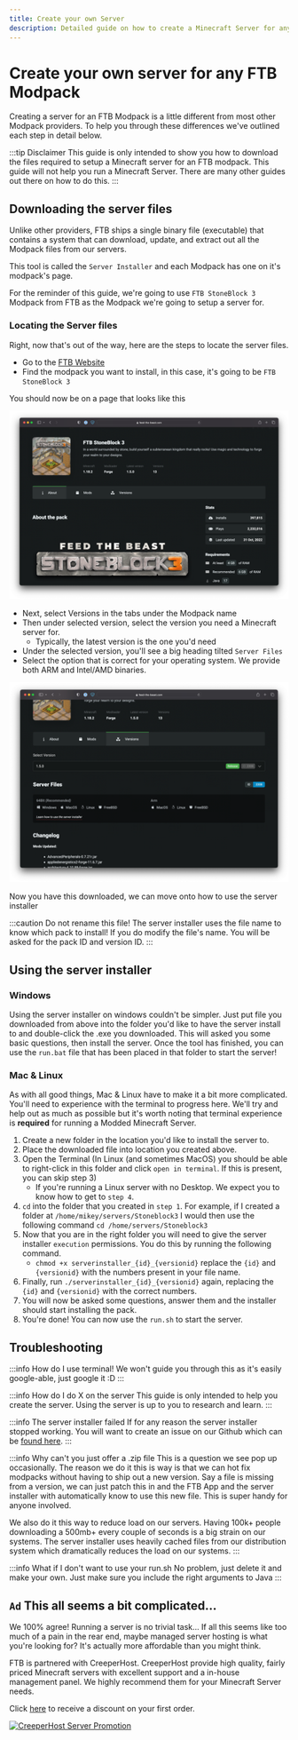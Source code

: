 ```yaml
---
title: Create your own Server
description: Detailed guide on how to create a Minecraft Server for any FTB Modpacks
---
```


# Create your own server for any FTB Modpack

Creating a server for an FTB Modpack is a little different from most other Modpack providers. To help you through these differences we've outlined each step in detail below.

:::tip Disclaimer
This guide is only intended to show you how to download the files required to setup a Minecraft server for an FTB modpack. This guide will not help you run a Minecraft Server. There are many other guides out there on how to do this.
:::

## Downloading the server files

Unlike other providers, FTB ships a single binary file (executable) that contains a system that can download, update, and extract out all the Modpack files from our servers.

This tool is called the `Server Installer` and each Modpack has one on it's modpack's page.

For the reminder of this guide, we're going to use `FTB StoneBlock 3` Modpack from FTB as the Modpack we're going to setup a server for.

### Locating the Server files

Right, now that's out of the way, here are the steps to locate the server files.

- Go to the [FTB Website](https://feed-the-beast.com)
- Find the modpack you want to install, in this case, it's going to be `FTB StoneBlock 3`

You should now be on a page that looks like this

![The FTB Website on the StoneBlock 3 website page](../_assets/images/ftb-website-modpack-page.webp)

- Next, select Versions in the tabs under the Modpack name
- Then under selected version, select the version you need a Minecraft server for.
    - Typically, the latest version is the one you'd need
- Under the selected version, you'll see a big heading tilted `Server Files`
- Select the option that is correct for your operating system. We provide both ARM and Intel/AMD binaries.

![The FTB website focused on the server files section](../_assets/images/ftb-website-modpack-version-selection.webp)

Now you have this downloaded, we can move onto how to use the server installer

:::caution
Do not rename this file! The server installer uses the file name to know which pack to install! If you do modify the file's name. You will be asked for the pack ID and version ID.
:::

## Using the server installer

### Windows

Using the server installer on windows couldn't be simpler. Just put file you downloaded from above into the folder you'd like to have the server install to and double-click the .exe you downloaded. This will asked you some basic questions, then install the server. Once the tool has finished, you can use the `run.bat` file that has been placed in that folder to start the server!

### Mac & Linux

As with all good things, Mac & Linux have to make it a bit more complicated. You'll need to experience with the terminal to progress here. We'll try and help out as much as possible but it's worth noting that terminal experience is **required** for running a Modded Minecraft Server.

1. Create a new folder in the location you'd like to install the server to.
2. Place the downloaded file into location you created above.
3. Open the Terminal (In Linux (and sometimes MacOS) you should be able to right-click in this folder and click `open in terminal`. If this is present, you can skip step 3)
    - If you're running a Linux server with no Desktop. We expect you to know how to get to `step 4`.
4. `cd` into the folder that you created in `step 1`. For example, if I created a folder at `/home/mikey/servers/Stoneblock3` I would then use the following command `cd /home/servers/Stoneblock3`
5. Now that you are in the right folder you will need to give the server installer `execution` permissions. You do this by running the following command.
    - `chmod +x serverinstaller_{id}_{versionid}` replace the `{id}` and `{versionid}` with the numbers present in your file name.
6. Finally, run `./serverinstaller_{id}_{versionid}` again, replacing the `{id}` and `{versionid}` with the correct numbers.
7. You will now be asked some questions, answer them and the installer should start installing the pack.
8. You're done! You can now use the `run.sh` to start the server.

## Troubleshooting

:::info How do I use terminal!
We won't guide you through this as it's easily google-able, just google it :D
:::

:::info How do I do X on the server
This guide is only intended to help you create the server. Using the server is up to you to research and learn.
:::

:::info The server installer failed
If for any reason the server installer stopped working. You will want to create an issue on our Github which can be [found here](https://github.com/CreeperHost/modpacksch-serverdownloader/issues).
:::

:::info Why can't you just offer a .zip file
This is a question we see pop up occasionally. The reason we do it this is way is that we can hot fix modpacks without having to ship out a new version. Say a file is missing from a version, we can just patch this in and the FTB App and the server installer with automatically know to use this new file. This is super handy for anyone involved.

We also do it this way to reduce load on our servers. Having 100k+ people downloading a 500mb+ every couple of seconds is a big strain on our systems. The server installer uses heavily cached files from our distribution system which dramatically reduces the load on our systems.
:::

:::info What if I don't want to use your run.sh
No problem, just delete it and make your own. Just make sure you include the right arguments to Java
:::

## `Ad` This all seems a bit complicated...

We 100% agree! Running a server is no trivial task... If all this seems like too much of a pain in the rear end, maybe managed server hosting is what you're looking for? It's actually more affordable than you might think.

FTB is partnered with CreeperHost. CreeperHost provide high quality, fairly priced Minecraft servers with excellent support and a in-house management panel. We highly recommend them for your Minecraft Server needs.

Click [here](https://go.ftb.team/creeperhost) to receive a discount on your first order.

[![CreeperHost Server Promotion](/img/creeper-host-promotion.png)](https://go.ftb.team/creeperhost)

